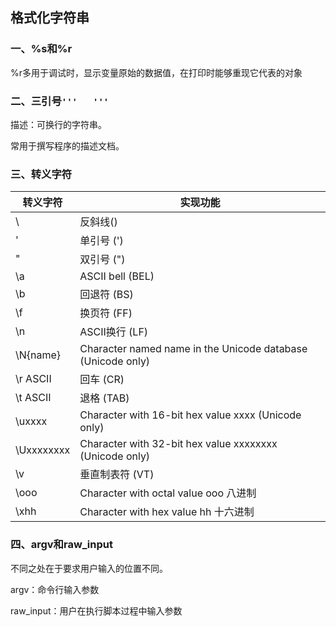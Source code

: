 ## 格式化字符串

### 一、%s和%r

​	%r多用于调试时，显示变量原始的数据值，在打印时能够重现它代表的对象

### 二、三引号`'''   '''`

描述：可换行的字符串。

常用于撰写程序的描述文档。

### 三、转义字符

| 转义字符   | 实现功能                                                    |
| ---------- | ----------------------------------------------------------- |
| \          | 反斜线()                                                    |
| \'         | 单引号  (')                                                 |
| \"         | 双引号 (")                                                  |
| \a         | ASCII bell (BEL)                                            |
| \b         | 回退符 (BS)                                                 |
| \f         | 换页符 (FF)                                                 |
| \n         | ASCII换行 (LF)                                              |
| \N{name}   | Character named name in the Unicode database (Unicode only) |
| \r ASCII   | 回车 (CR)                                                   |
| \t ASCII   | 退格 (TAB)                                                  |
| \uxxxx     | Character with 16-bit hex value xxxx (Unicode only)         |
| \Uxxxxxxxx | Character with 32-bit hex value xxxxxxxx (Unicode only)     |
| \v         | 垂直制表符 (VT)                                             |
| \ooo       | Character with octal value ooo 八进制                       |
| \xhh       | Character with hex value hh 十六进制                        |

### 四、argv和raw_input

不同之处在于要求用户输入的位置不同。

argv：命令行输入参数

raw_input：用户在执行脚本过程中输入参数